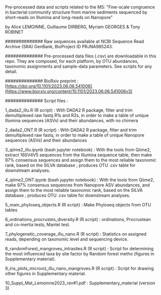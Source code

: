 Pre-processed data and scripts related to the MS:
"Fine-scale congruence in bacterial community structure from marine sediments sequenced by short-reads on Illumina and long-reads on Nanopore"

by
Alice LEMOINNE, Guillaume DIRBERG, Myriam GEORGES & Tony ROBINET

##############
Raw sequences available at NCBI Sequence Read Archive (SRA) GenBank, BioProject ID PRJNA985243.

##############
Pre-processed data files (.csv) are downloadable in this repo. They are composed, for each platform, by OTU abundances, taxonomic assignments and sample-data parameters. See scripts for any detail.

##############
BioRxiv preprint : [https://doi.org/10.1101/2023.06.06.541006](https://www.biorxiv.org/content/10.1101/2023.06.06.541006v3)

##############
Script files :

1_dada2_illu.R (R script) : With DADA2 R package, filter and trim demultiplexed raw fastq R1s and R2s, in order to make a table of unique Illumina sequences (ASVs) and their abundances, with no chimera

2_dada2_ONT.R (R script) : With DADA2 R package, filter and trim demultiplexed raw fastq, in order to make a table of unique Nanopore sequences (ASVs) and their abundances

3_qiime2_illu.ipynb (bash jupyter notebook) : With the tools from Qiime2, extract 16SV4V5 sequences from the Illumina sequence table, then make 97% consensus sequences and assign them to the most reliable taxonomic rank, based on the SILVA database ; produces OTU .csv table for downstream analyses.

4_qiime2_ONT.ipynb (bash jupyter notebook) : With the tools from Qiime2, make 97% consensus sequences from Nanopore ASV abundances, and assign them to the most reliable taxonomic rank, based on the SILVA database ; produces OTU .csv table for downstream analyses.

5_main_phyloseq_objects.R (R script) : Make Phyloseq objects from OTU tables

6_ordinations_procrustes_diversity.R (R script) : ordinations, Procrustean and co-inertia tests, Mantel test.

7_phylogenetic_coverage_illu_nano.R (R script) : Statistics on assigned reads, depending on taxonomic level and sequencing device.

8_randomForest_mangroves_intrasites.R (R script) : Script for determining the most influenced taxa by site factor by Random forest metho (figures in Supplementary material).

9_iris_plots_microviz_illu_nano_mangroves.R (R script) : Script for drawing other figures in Supplementary material.

10_Suppl_Mat_Lemoinne2023_rev#1.pdf : Supplementary_material (version 3)


